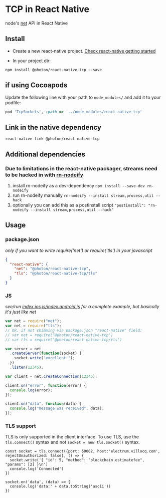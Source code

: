 # TCP in React Native

node's [net](https://nodejs.org/api/net.html) API in React Native

## Install

- Create a new react-native project. [Check react-native getting started](http://facebook.github.io/react-native/docs/getting-started.html#content)

- In your project dir:

```
npm install @photon/react-native-tcp --save
```

## if using Cocoapods

Update the following line with your path to `node_modules/` and add it to your
podfile:

```ruby
pod 'TcpSockets', :path => '../node_modules/react-native-tcp'
```

## Link in the native dependency

```
react-native link @photon/react-native-tcp
```

## Additional dependencies

### Due to limitations in the react-native packager, streams need to be hacked in with [rn-nodeify](https://www.npmjs.com/package/rn-nodeify)

1. install rn-nodeify as a dev-dependency
   `npm install --save-dev rn-nodeify`
2. run rn-nodeify manually
   `rn-nodeify --install stream,process,util --hack`
3. optionally you can add this as a postinstall script
   `"postinstall": "rn-nodeify --install stream,process,util --hack"`

## Usage

### package.json

_only if you want to write require('net') or require('tls') in your javascript_

```json
{
  "react-native": {
    "net": "@photon/react-native-tcp",
    "tls": "@photon/react-native-tcp/tls"
  }
}
```

### JS

_see/run [index.ios.js/index.android.js](examples/rctsockets) for a complete example, but basically it's just like net_

```js
var net = require("net");
var net = require("tls");
// OR, if not shimming via package.json "react-native" field:
// var net = require('@photon/react-native-tcp')
// var tls = require('@photon/react-native-tcp/tls')

var server = net
  .createServer(function(socket) {
    socket.write("excellent!");
  })
  .listen(12345);

var client = net.createConnection(12345);

client.on("error", function(error) {
  console.log(error);
});

client.on("data", function(data) {
  console.log("message was received", data);
});
```

### TLS support

TLS is only supported in the client interface. To use TLS, use the `tls.connect()`
syntax and not `socket = new tls.Socket()` syntax.

```
const socket = tls.connect({port: 50002, host:'electrum.villocq.com', rejectUnauthorized: false}, () => {
  socket.write('{ "id": 5, "method": "blockchain.estimatefee", "params": [2] }\n')
  console.log('Connected')
})

socket.on('data', (data) => {
  console.log('data:' + data.toString('ascii'))
})
```

